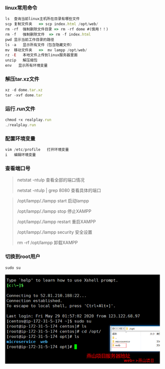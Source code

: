 ### linux常用命令

```javascript
ls	查询当前linux主机所在目录有哪些文件
scp	复制文件夹	=> scp index.html /opt/web/
rm -rf	强制删除文件目录 =>	rm -rf dome #(慎用！！)
rm -f	强制删除文件	=> rm -f index.html
pwd	显示当前工作目录的路径
ls -a	显示所有文件（包含隐藏文件）
mv	移动文件夹	=>	mv lampp /opt/web/
rz -E	本地文件上传到linux服务器里面
unzip   解压缩包
env   显示所有环境变量
```

### 解压tar.xz文件

````javascript
xz -d dome.tar.xz
tar -xvf dome.tar
````

### 运行.run文件

```javascript
chmod +x realplay.run
./realplay.run
```

### 配置环境变量

````javascript
vim /etc/profile   打开环境变量
i   编辑环境变量
````



### 查看端口号

> netstat -ntulp			查看全部的端口情况
>
> netstat -ntulp | grep 8080			查看具体的端口



> /opt/lampp/./lampp start			启动lampp
>
> /opt/lampp/./lampp stop			停止XAMPP
>
> /opt/lampp/./lampp restart			重启XAMPP
>
> /opt/lampp/./lampp security			安全设置
>
> rm -rf /opt/lampp			卸载XAMPP



### 切换到root用户

```javascript
sudo su
```

![image-20200601184651292](../../assets/image-20200601184651292.png)





















